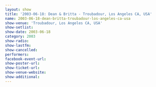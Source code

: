 ```yaml
---
layout: show
title: '2003-06-18: Dean & Britta - Troubadour, Los Angeles CA, USA'
name: 2003-06-18-dean-britta-troubadour-los-angeles-ca-usa
show-venue: 'Troubadour, Los Angeles CA, USA'
show-setlist: 
show-date: 2003-06-18
category: 2003
show-radio: 
show-lastfm: 
show-cancelled: 
performers: 
facebook-event-url: 
show-poster-url: 
show-ticket-url: 
show-venue-website: 
show-additional: 
---
```


